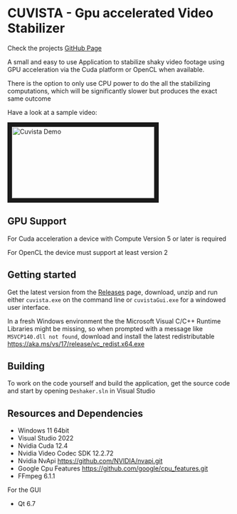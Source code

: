 # CUVISTA - Gpu accelerated Video Stabilizer
Check the projects [GitHub Page](https://rainermtb.github.io/cuvista)

A small and easy to use Application to stabilize shaky video footage using GPU acceleration via the Cuda platform or OpenCL when available.

There is the option to only use CPU power to do the all the stabilizing computations, which will be significantly slower but produces the exact same outcome

Have a look at a sample video:

<a href="http://www.youtube.com/watch?feature=player_embedded&v=kD84VqBurZc" target="_blank">
<img src="http://img.youtube.com/vi/kD84VqBurZc/mqdefault.jpg" alt="Cuvista Demo" width="320" height="160" border="10"/>
</a>

## GPU Support
For Cuda acceleration a device with Compute Version 5 or later is required

For OpenCL the device must support at least version 2

## Getting started
Get the latest version from the [Releases](https://github.com/RainerMtb/cuvista/releases) page, download, unzip and run either ```cuvista.exe``` on the command line or ```cuvistaGui.exe``` for a windowed user interface. 

In a fresh Windows environment the the Microsoft Visual C/C++ Runtime Libraries might be missing, so when prompted with a message like ```MSVCP140.dll not found```, download and install the latest redistributable https://aka.ms/vs/17/release/vc_redist.x64.exe
## Building
To work on the code yourself and build the application, get the source code and start by opening ```Deshaker.sln``` in Visual Studio

## Resources and Dependencies
- Windows 11 64bit
- Visual Studio 2022
- Nvidia Cuda 12.4
- Nvidia Video Codec SDK 12.2.72
- Nvidia NvApi https://github.com/NVIDIA/nvapi.git
- Google Cpu Features https://github.com/google/cpu_features.git
- FFmpeg 6.1.1

For the GUI
- Qt 6.7
